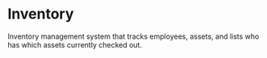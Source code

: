 # Inventory
Inventory management system that tracks employees, assets, and lists who has which assets currently checked out.
